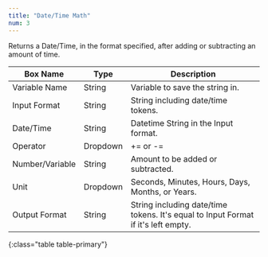 ```yaml
---
title: "Date/Time Math"
num: 3
---
```


Returns a Date/Time, in the format specified, after adding or subtracting an amount of time.

|Box Name|Type|Description|
|--------|--------|--------
|Variable Name|String|Variable to save the string in.|
|Input Format|String|String including date/time tokens.|
|Date/Time|String|Datetime String in the Input format.|
|Operator|Dropdown|+= or -=|
|Number/Variable|String|Amount to be added or subtracted.|
|Unit|Dropdown|Seconds, Minutes, Hours, Days, Months, or Years.|
|Output Format|String|String including date/time tokens. It's equal to Input Format if it's left empty.|
{:class="table table-primary"}
